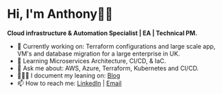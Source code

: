 # Hi, I'm Anthony👋🏾

**Cloud infrastructure & Automation Specialist | EA | Technical PM.**

- 🔭 Currently working on: Terraform configurations and large scale app, VM's and database migration for a large enterprise in UK. 
- 🌱 Learning Microservices Architecture, CI/CD, & IaC. 
- 💬 Ask me about: AWS, Azure, Terraform, Kubernetes and CI/CD.  
- 👨🏻‍🎓 I document my leaning on: [Blog](https://medium.com/@a.okeleye)
- 📫 How to reach me: [LinkedIn](https://www.linkedin.com/in/anthony.okeleye) | [Email](hello@allthingsao.com)
